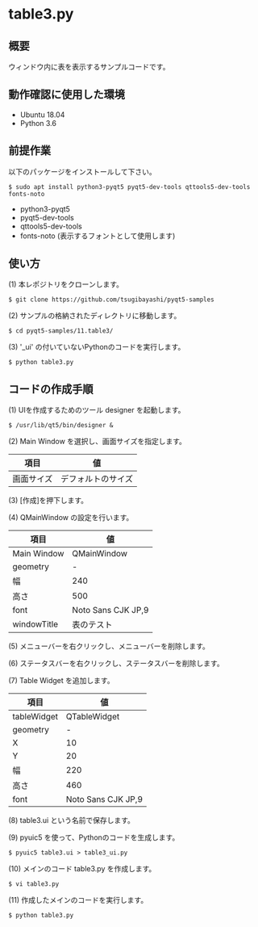 # table3.py

## 概要

ウィンドウ内に表を表示するサンプルコードです。

## 動作確認に使用した環境

- Ubuntu 18.04
- Python 3.6

## 前提作業

以下のパッケージをインストールして下さい。

    $ sudo apt install python3-pyqt5 pyqt5-dev-tools qttools5-dev-tools fonts-noto

* python3-pyqt5
* pyqt5-dev-tools
* qttools5-dev-tools
* fonts-noto (表示するフォントとして使用します)

## 使い方

(1) 本レポジトリをクローンします。

    $ git clone https://github.com/tsugibayashi/pyqt5-samples

(2) サンプルの格納されたディレクトリに移動します。

    $ cd pyqt5-samples/11.table3/

(3) '\_ui' の付いていないPythonのコードを実行します。

    $ python table3.py

## コードの作成手順

(1) UIを作成するためのツール designer を起動します。

    $ /usr/lib/qt5/bin/designer &

(2) Main Window を選択し、画面サイズを指定します。

| 項目 | 値 |
----|----
| 画面サイズ | デフォルトのサイズ |

(3) [作成]を押下します。

(4) QMainWindow の設定を行います。

| 項目 | 値 |
----|----
| Main Window | QMainWindow |
| geometry | - |
| 幅 | 240 |
| 高さ | 500 |
| font | Noto Sans CJK JP,9 |
| windowTitle | 表のテスト |

(5) メニューバーを右クリックし、メニューバーを削除します。

(6) ステータスバーを右クリックし、ステータスバーを削除します。

(7) Table Widget を追加します。

| 項目 | 値 |
----|----
| tableWidget | QTableWidget |
| geometry | - |
| X | 10 |
| Y | 20 |
| 幅 | 220 |
| 高さ | 460 |
| font | Noto Sans CJK JP,9 |

(8) table3.ui という名前で保存します。

(9) pyuic5 を使って、Pythonのコードを生成します。

    $ pyuic5 table3.ui > table3_ui.py

(10) メインのコード table3.py を作成します。

    $ vi table3.py

(11) 作成したメインのコードを実行します。

    $ python table3.py


